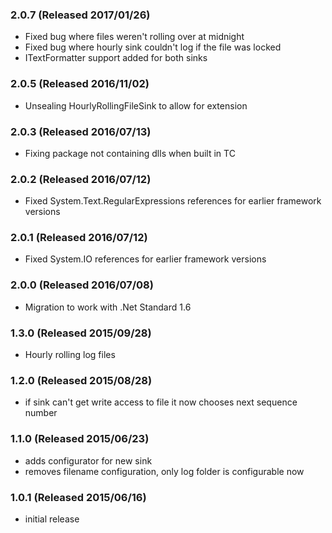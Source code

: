### 2.0.7 (Released 2017/01/26)
* Fixed bug where files weren't rolling over at midnight
* Fixed bug where hourly sink couldn't log if the file was locked
* ITextFormatter support added for both sinks

### 2.0.5 (Released 2016/11/02)
* Unsealing HourlyRollingFileSink to allow for extension

### 2.0.3 (Released 2016/07/13)
* Fixing package not containing dlls when built in TC

### 2.0.2 (Released 2016/07/12)
* Fixed System.Text.RegularExpressions references for earlier framework versions

### 2.0.1 (Released 2016/07/12)
* Fixed System.IO references for earlier framework versions

### 2.0.0 (Released 2016/07/08)
* Migration to work with .Net Standard 1.6

### 1.3.0 (Released 2015/09/28)
* Hourly rolling log files

### 1.2.0 (Released 2015/08/28)
* if sink can't get write access to file it now chooses next sequence number

### 1.1.0 (Released 2015/06/23)
* adds configurator for new sink
* removes filename configuration, only log folder is configurable now

### 1.0.1 (Released 2015/06/16)
* initial release

